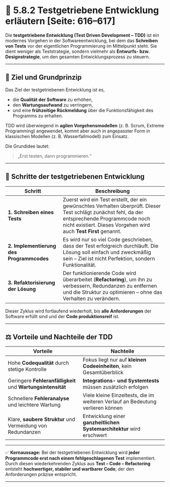 # 🧪 5.8.2 Testgetriebene Entwicklung erläutern [Seite: 616–617]

Die **testgetriebene Entwicklung (Test Driven Development – TDD)** ist ein modernes Vorgehen in der Softwareentwicklung, bei dem das **Schreiben von Tests** vor der eigentlichen Programmierung im Mittelpunkt steht. Sie dient weniger als Teststrategie, sondern vielmehr als **Entwurfs- bzw. Designstrategie**, um den gesamten Entwicklungsprozess zu steuern.

---

## 🎯 Ziel und Grundprinzip

Das Ziel der testgetriebenen Entwicklung ist es,

* die **Qualität der Software** zu erhöhen,
* den **Wartungsaufwand** zu verringern,
* und eine **frühzeitige Rückmeldung** über die Funktionsfähigkeit des Programms zu erhalten.

TDD wird überwiegend in **agilen Vorgehensmodellen** (z. B. Scrum, Extreme Programming) angewendet, kommt aber auch in angepasster Form in klassischen Modellen (z. B. Wasserfallmodell) zum Einsatz.

Die Grundidee lautet:

> „Erst testen, dann programmieren.“

---

## 🔁 Schritte der testgetriebenen Entwicklung

| **Schritt**                              | **Beschreibung**                                                                                                                                                                                                     |
| ---------------------------------------- | -------------------------------------------------------------------------------------------------------------------------------------------------------------------------------------------------------------------- |
| **1. Schreiben eines Tests**             | Zuerst wird ein Test erstellt, der ein gewünschtes Verhalten überprüft. Dieser Test schlägt zunächst fehl, da der entsprechende Programmcode noch nicht existiert. Dieses Vorgehen wird auch **Test First** genannt. |
| **2. Implementierung des Programmcodes** | Es wird nur so viel Code geschrieben, dass der Test erfolgreich durchläuft. Die Lösung soll einfach und zweckmäßig sein – Ziel ist nicht Perfektion, sondern Funktionalität.                                         |
| **3. Refaktorisierung der Lösung**       | Der funktionierende Code wird überarbeitet (**Refactoring**), um ihn zu verbessern, Redundanzen zu entfernen und die Struktur zu optimieren – ohne das Verhalten zu verändern.                                       |

Dieser Zyklus wird fortlaufend wiederholt, bis **alle Anforderungen** der Software erfüllt sind und der **Code produktionsreif** ist.

---

## ⚖️ Vorteile und Nachteile der TDD

| **Vorteile**                                                | **Nachteile**                                                                   |
| ----------------------------------------------------------- | ------------------------------------------------------------------------------- |
| Hohe **Codequalität** durch stetige Kontrolle               | Fokus liegt nur auf **kleinen Codeeinheiten**, kein Gesamtüberblick             |
| Geringere **Fehleranfälligkeit** und **Wartungsintensität** | **Integrations- und Systemtests** müssen zusätzlich erfolgen                    |
| Schnellere **Fehleranalyse** und leichtere Wartung          | Viele kleine Einzeltests, die im weiteren Verlauf an Bedeutung verlieren können |
| Klare, **saubere Struktur** und Vermeidung von Redundanzen  | Entwicklung einer **ganzheitlichen Systemarchitektur** wird erschwert           |

---

✅ **Kernaussage:**
Bei der testgetriebenen Entwicklung wird **jeder Programmcode erst nach einem fehlgeschlagenen Test** implementiert. Durch diesen wiederkehrenden Zyklus aus **Test – Code – Refactoring** entsteht **hochwertiger, stabiler und wartbarer Code**, der den Anforderungen präzise entspricht.


---
